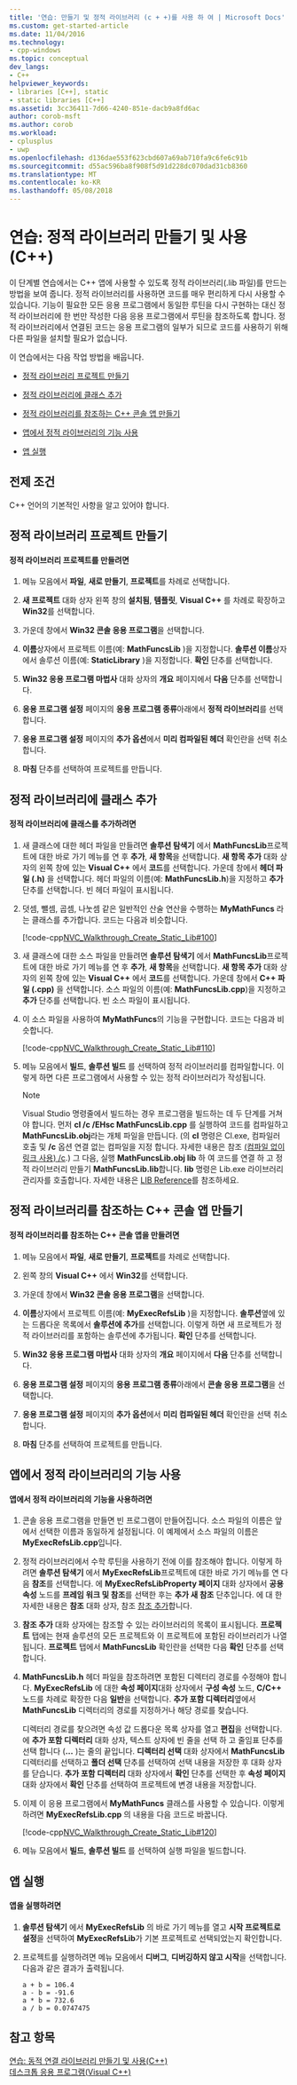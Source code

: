 ```yaml
---
title: '연습: 만들기 및 정적 라이브러리 (c + +)를 사용 하 여 | Microsoft Docs'
ms.custom: get-started-article
ms.date: 11/04/2016
ms.technology:
- cpp-windows
ms.topic: conceptual
dev_langs:
- C++
helpviewer_keywords:
- libraries [C++], static
- static libraries [C++]
ms.assetid: 3cc36411-7d66-4240-851e-dacb9a8fd6ac
author: corob-msft
ms.author: corob
ms.workload:
- cplusplus
- uwp
ms.openlocfilehash: d136dae553f623cbd607a69ab710fa9c6fe6c91b
ms.sourcegitcommit: d55ac596ba8f908f5d91d228dc070dad31cb8360
ms.translationtype: MT
ms.contentlocale: ko-KR
ms.lasthandoff: 05/08/2018
---
```

# <a name="walkthrough-creating-and-using-a-static-library-c"></a>연습: 정적 라이브러리 만들기 및 사용(C++)
이 단계별 연습에서는 C++ 앱에 사용할 수 있도록 정적 라이브러리(.lib 파일)를 만드는 방법을 보여 줍니다. 정적 라이브러리를 사용하면 코드를 매우 편리하게 다시 사용할 수 있습니다. 기능이 필요한 모든 응용 프로그램에서 동일한 루틴을 다시 구현하는 대신 정적 라이브러리에 한 번만 작성한 다음 응용 프로그램에서 루틴을 참조하도록 합니다. 정적 라이브러리에서 연결된 코드는 응용 프로그램의 일부가 되므로 코드를 사용하기 위해 다른 파일을 설치할 필요가 없습니다.  
  
 이 연습에서는 다음 작업 방법을 배웁니다.  
  
-   [정적 라이브러리 프로젝트 만들기](#BKMK_CreateLibProject)  
  
-   [정적 라이브러리에 클래스 추가](#BKMK_AddClassToLib)  
  
-   [정적 라이브러리를 참조하는 C++ 콘솔 앱 만들기](#BKMK_CreateAppToRefTheLib)  
  
-   [앱에서 정적 라이브러리의 기능 사용](#BKMK_UseLibInApp)  
  
-   [앱 실행](#BKMK_RunApp)  
  
## <a name="prerequisites"></a>전제 조건  
 C++ 언어의 기본적인 사항을 알고 있어야 합니다.  
  
##  <a name="BKMK_CreateLibProject"></a> 정적 라이브러리 프로젝트 만들기  
  
#### <a name="to-create-a-static-library-project"></a>정적 라이브러리 프로젝트를 만들려면  
  
1.  메뉴 모음에서 **파일**, **새로 만들기**, **프로젝트**를 차례로 선택합니다.  
  
2.  **새 프로젝트** 대화 상자 왼쪽 창의 **설치됨**, **템플릿**, **Visual C++** 를 차례로 확장하고 **Win32**를 선택합니다.  
  
3.  가운데 창에서 **Win32 콘솔 응용 프로그램**을 선택합니다.  
  
4.  **이름**상자에서 프로젝트 이름(예: **MathFuncsLib** )을 지정합니다. **솔루션 이름**상자에서 솔루션 이름(예: **StaticLibrary** )을 지정합니다. **확인** 단추를 선택합니다.  
  
5.  **Win32 응용 프로그램 마법사** 대화 상자의 **개요** 페이지에서 **다음** 단추를 선택합니다.  
  
6.  **응용 프로그램 설정** 페이지의 **응용 프로그램 종류**아래에서 **정적 라이브러리**를 선택합니다.  
  
7.  **응용 프로그램 설정** 페이지의 **추가 옵션**에서 **미리 컴파일된 헤더** 확인란을 선택 취소합니다.  
  
8.  **마침** 단추를 선택하여 프로젝트를 만듭니다.  
  
##  <a name="BKMK_AddClassToLib"></a> 정적 라이브러리에 클래스 추가  
  
#### <a name="to-add-a-class-to-the-static-library"></a>정적 라이브러리에 클래스를 추가하려면  
  
1.  새 클래스에 대한 헤더 파일을 만들려면 **솔루션 탐색기** 에서 **MathFuncsLib**프로젝트에 대한 바로 가기 메뉴를 연 후 **추가**, **새 항목**을 선택합니다. **새 항목 추가** 대화 상자의 왼쪽 창에 있는 **Visual C++** 에서 **코드**를 선택합니다. 가운데 창에서 **헤더 파일 (.h)** 을 선택합니다. 헤더 파일의 이름(예: **MathFuncsLib.h**)을 지정하고 **추가** 단추를 선택합니다. 빈 헤더 파일이 표시됩니다.  
  
2.  덧셈, 뺄셈, 곱셈, 나눗셈 같은 일반적인 산술 연산을 수행하는 **MyMathFuncs** 라는 클래스를 추가합니다. 코드는 다음과 비슷합니다.  
  
     [!code-cpp[NVC_Walkthrough_Create_Static_Lib#100](../windows/codesnippet/CPP/walkthrough-creating-and-using-a-static-library-cpp_1.h)]  
  
3.  새 클래스에 대한 소스 파일을 만들려면 **솔루션 탐색기** 에서 **MathFuncsLib**프로젝트에 대한 바로 가기 메뉴를 연 후 **추가**, **새 항목**을 선택합니다. **새 항목 추가** 대화 상자의 왼쪽 창에 있는 **Visual C++** 에서 **코드**를 선택합니다. 가운데 창에서 **C++ 파일 (.cpp)** 을 선택합니다. 소스 파일의 이름(예: **MathFuncsLib.cpp**)을 지정하고 **추가** 단추를 선택합니다. 빈 소스 파일이 표시됩니다.  
  
4.  이 소스 파일을 사용하여 **MyMathFuncs**의 기능을 구현합니다. 코드는 다음과 비슷합니다.  
  
     [!code-cpp[NVC_Walkthrough_Create_Static_Lib#110](../windows/codesnippet/CPP/walkthrough-creating-and-using-a-static-library-cpp_2.cpp)]  
  
5.  메뉴 모음에서 **빌드**, **솔루션 빌드** 를 선택하여 정적 라이브러리를 컴파일합니다. 이렇게 하면 다른 프로그램에서 사용할 수 있는 정적 라이브러리가 작성됩니다.  
  
    > [!NOTE]
    >  Visual Studio 명령줄에서 빌드하는 경우 프로그램을 빌드하는 데 두 단계를 거쳐야 합니다. 먼저 **cl /c /EHsc MathFuncsLib.cpp** 를 실행하여 코드를 컴파일하고 **MathFuncsLib.obj**라는 개체 파일을 만듭니다. (의 **cl** 명령은 Cl.exe, 컴파일러 호출 및 **/c** 옵션 연결 없는 컴파일을 지정 합니다. 자세한 내용은 참조 [(컴파일 없이 링크 사용) /c](../build/reference/c-compile-without-linking.md).) 그 다음, 실행 **MathFuncsLib.obj lib** 하 여 코드를 연결 하 고 정적 라이브러리 만들기 **MathFuncsLib.lib**합니다. **lib** 명령은 Lib.exe 라이브러리 관리자를 호출합니다. 자세한 내용은 [LIB Reference](../build/reference/lib-reference.md)를 참조하세요.  
  
##  <a name="BKMK_CreateAppToRefTheLib"></a> 정적 라이브러리를 참조하는 C++ 콘솔 앱 만들기  
  
#### <a name="to-create-a-c-console-app-that-references-the-static-library"></a>정적 라이브러리를 참조하는 C++ 콘솔 앱을 만들려면  
  
1.  메뉴 모음에서 **파일**, **새로 만들기**, **프로젝트**를 차례로 선택합니다.  
  
2.  왼쪽 창의 **Visual C++** 에서 **Win32**를 선택합니다.  
  
3.  가운데 창에서 **Win32 콘솔 응용 프로그램**을 선택합니다.  
  
4.  **이름**상자에서 프로젝트 이름(예: **MyExecRefsLib** )을 지정합니다. **솔루션**옆에 있는 드롭다운 목록에서 **솔루션에 추가**를 선택합니다. 이렇게 하면 새 프로젝트가 정적 라이브러리를 포함하는 솔루션에 추가됩니다. **확인** 단추를 선택합니다.  
  
5.  **Win32 응용 프로그램 마법사** 대화 상자의 **개요** 페이지에서 **다음** 단추를 선택합니다.  
  
6.  **응용 프로그램 설정** 페이지의 **응용 프로그램 종류**아래에서 **콘솔 응용 프로그램**을 선택합니다.  
  
7.  **응용 프로그램 설정** 페이지의 **추가 옵션**에서 **미리 컴파일된 헤더** 확인란을 선택 취소합니다.  
  
8.  **마침** 단추를 선택하여 프로젝트를 만듭니다.  
  
##  <a name="BKMK_UseLibInApp"></a> 앱에서 정적 라이브러리의 기능 사용  
  
#### <a name="to-use-the-functionality-from-the-static-library-in-the-app"></a>앱에서 정적 라이브러리의 기능을 사용하려면  
  
1.  콘솔 응용 프로그램을 만들면 빈 프로그램이 만들어집니다. 소스 파일의 이름은 앞에서 선택한 이름과 동일하게 설정됩니다. 이 예제에서 소스 파일의 이름은 **MyExecRefsLib.cpp**입니다.  
  
2.  정적 라이브러리에서 수학 루틴을 사용하기 전에 이를 참조해야 합니다. 이렇게 하려면 **솔루션 탐색기** 에서 **MyExecRefsLib**프로젝트에 대한 바로 가기 메뉴를 연 다음 **참조**를 선택합니다. 에 **MyExecRefsLibProperty 페이지** 대화 상자에서 **공용 속성** 노드를 **프레임 워크 및 참조**를 선택한 후는 **추가 새 참조** 단추입니다. 에 대 한 자세한 내용은 **참조** 대화 상자, 참조 [참조 추가](../ide/adding-references-in-visual-cpp-projects.md)합니다.  
  
3.  **참조 추가** 대화 상자에는 참조할 수 있는 라이브러리의 목록이 표시됩니다. **프로젝트** 탭에는 현재 솔루션의 모든 프로젝트와 이 프로젝트에 포함된 라이브러리가 나열됩니다. **프로젝트** 탭에서 **MathFuncsLib** 확인란을 선택한 다음 **확인** 단추를 선택합니다.  
  
4.  **MathFuncsLib.h** 헤더 파일을 참조하려면 포함된 디렉터리 경로를 수정해야 합니다. **MyExecRefsLib** 에 대한 **속성 페이지**대화 상자에서 **구성 속성** 노드, **C/C++** 노드를 차례로 확장한 다음 **일반**을 선택합니다. **추가 포함 디렉터리**옆에서 **MathFuncsLib** 디렉터리의 경로를 지정하거나 해당 경로를 찾습니다.  
  
     디렉터리 경로를 찾으려면 속성 값 드롭다운 목록 상자를 열고 **편집**을 선택합니다. 에 **추가 포함 디렉터리** 대화 상자, 텍스트 상자에 빈 줄을 선택 하 고 줄임표 단추를 선택 합니다 (**...** )는 줄의 끝입니다. **디렉터리 선택** 대화 상자에서 **MathFuncsLib** 디렉터리를 선택하고 **폴더 선택** 단추를 선택하여 선택 내용을 저장한 후 대화 상자를 닫습니다. **추가 포함 디렉터리** 대화 상자에서 **확인** 단추를 선택한 후 **속성 페이지** 대화 상자에서 **확인** 단추를 선택하여 프로젝트에 변경 내용을 저장합니다.  
  
5.  이제 이 응용 프로그램에서 **MyMathFuncs** 클래스를 사용할 수 있습니다. 이렇게 하려면 **MyExecRefsLib.cpp** 의 내용을 다음 코드로 바꿉니다.  
  
     [!code-cpp[NVC_Walkthrough_Create_Static_Lib#120](../windows/codesnippet/CPP/walkthrough-creating-and-using-a-static-library-cpp_3.cpp)]  
  
6.  메뉴 모음에서 **빌드**, **솔루션 빌드** 를 선택하여 실행 파일을 빌드합니다.  
  
##  <a name="BKMK_RunApp"></a> 앱 실행  
  
#### <a name="to-run-the-app"></a>앱을 실행하려면  
  
1.  **솔루션 탐색기** 에서 **MyExecRefsLib** 의 바로 가기 메뉴를 열고 **시작 프로젝트로 설정**을 선택하여 **MyExecRefsLib**가 기본 프로젝트로 선택되었는지 확인합니다.  
  
2.  프로젝트를 실행하려면 메뉴 모음에서 **디버그**, **디버깅하지 않고 시작**을 선택합니다. 다음과 같은 결과가 출력됩니다.  
  
    ```Output  
    a + b = 106.4  
    a - b = -91.6  
    a * b = 732.6  
    a / b = 0.0747475  
    ```  
  
## <a name="see-also"></a>참고 항목  
 [연습: 동적 연결 라이브러리 만들기 및 사용(C++)](../build/walkthrough-creating-and-using-a-dynamic-link-library-cpp.md)   
 [데스크톱 응용 프로그램(Visual C++)](../windows/desktop-applications-visual-cpp.md)